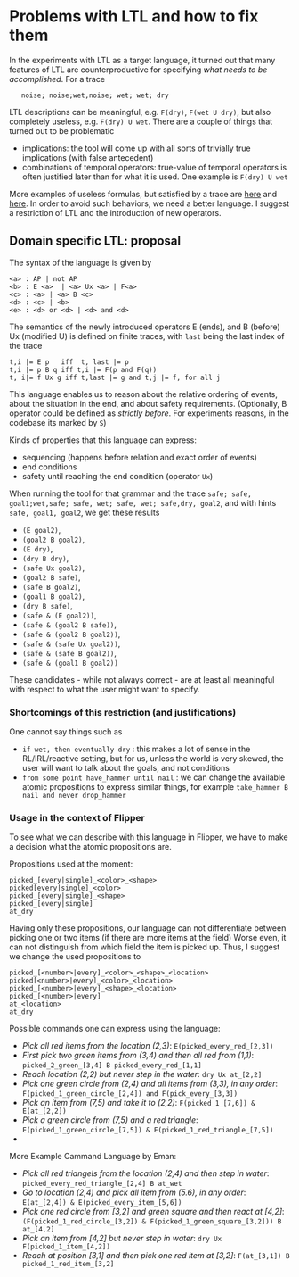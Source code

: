 # Problems with LTL and how to fix them

In the experiments with LTL as a target language, it turned out that many features of LTL are counterproductive
for specifying *what needs to be accomplished*. 
For a trace 
```
   noise; noise;wet,noise; wet; wet; dry
```

LTL descriptions can be meaningful, e.g. `F(dry)`, `F(wet U dry)`, but also completely useless, e.g. 
`F(dry) U wet`. There are a couple of things that turned out to be problematic
 - implications: the tool will come up with all sorts of trivially true implications (with false antecedent)
 - combinations of temporal operators: true-value of temporal operators is often justified later than 
 for what it is used. One example is `F(dry) U wet`
 
More examples of useless formulas, but satisfied by a trace are [here](positiveExamplesAnalysis) and [here](positiveExamplesAnalysis2).
In order to avoid such behaviors, we need a better language. I suggest a restriction of LTL and the introduction
of new operators.


## Domain specific LTL: proposal

The syntax of the language is given by

```
<a> : AP | not AP 
<b> : E <a>  | <a> Ux <a> | F<a>
<c> : <a> | <a> B <c>
<d> : <c> | <b>
<e> : <d> or <d> | <d> and <d> 
```

The semantics of the newly introduced operators E (ends), and B (before) Ux (modified U) is defined
on finite traces, with `last` being the last index of the trace

```
t,i |= E p   iff  t, last |= p
t,i |= p B q iff t,i |= F(p and F(q))
t, i|= f Ux g iff t,last |= g and t,j |= f, for all j
```


This language enables us to reason about the relative ordering of events, about the situation in the end, and about 
safety requirements.
(Optionally, B operator could be defined as *strictly before*. For experiments reasons, in the codebase its marked by `S`)

Kinds of properties that this language can express:

 - sequencing (happens before relation and exact order of events)
 - end conditions
 - safety until reaching the end condition (operator `Ux`)   

When running the tool for that grammar and the trace `safe; safe, goal1;wet,safe; safe, wet; safe, wet; safe,dry, goal2`,
and with hints `safe, goal1, goal2`, we get these results
- `(E goal2)`, 
- `(goal2 B goal2)`, 
- `(E dry)`, 
- `(dry B dry)`, 
- `(safe Ux goal2)`, 
- `(goal2 B safe)`,
 - `(safe B goal2)`, 
 - `(goal1 B goal2)`, 
 - `(dry B safe)`, 
 - `(safe & (E goal2))`, 
 - `(safe & (goal2 B safe))`, 
 - `(safe & (goal2 B goal2))`, 
 - `(safe & (safe Ux goal2))`, 
 - `(safe & (safe B goal2))`, 
 - `(safe & (goal1 B goal2))`
 
 These candidates - while not always correct - are at least all meaningful with respect to what the user
 might want to specify.
 
### Shortcomings of this restriction (and justifications)
 One cannot say things such as
 - `if wet, then eventually dry` : this makes a lot of sense in the RL/IRL/reactive setting, but for us, 
unless the world is very skewed, the user will want to talk about the goals, and not conditions
- `from some point have_hammer until nail` : we can change the available atomic propositions to express
 similar things, for example `take_hammer B nail and never drop_hammer`
 
### Usage in the context of Flipper
 To see what we can describe with this language in Flipper, we have to make a decision what the atomic propositions are.
 
 Propositions used at the moment:
```
picked_[every|single]_<color>_<shape>
picked[every|single]_<color>
picked_[every|single]_<shape>
picked_[every|single]
at_dry
```

Having only these propositions, our language can not differentiate between picking one or two items (if there are more items at the field)
Worse even, it can not distinguish from which field the item is picked up.
Thus, I suggest we change the used propositions to 
```
picked_[<number>|every]_<color>_<shape>_<location>
picked[<number>|every]_<color>_<location>
picked_[<number>|every]_<shape>_<location>
picked_[<number>|every]
at_<location>
at_dry
```

Possible commands one can express using the language:
- *Pick all red items from the location (2,3)*:  `E(picked_every_red_[2,3])`
- *First pick two green items from (3,4) and then all red from (1,1)*: `picked_2_green_[3,4] B picked_every_red_[1,1]`
- *Reach location (2,2) but never step in the water*: `dry Ux at_[2,2]` 
- *Pick one green circle from (2,4) and all items from (3,3), in any order*: `F(picked_1_green_circle_[2,4]) and F(pick_every_[3,3])`
- *Pick an item from (7,5) and take it to (2,2)*: `F(picked_1_[7,6]) & E(at_[2,2])`
- *Pick a green circle from (7,5) and a red triangle*: `E(picked_1_green_circle_[7,5]) & E(picked_1_red_triangle_[7,5])`
- 

More Example Cammand Language by Eman:
- *Pick all red triangels from the location (2,4) and then step in water*:  `picked_every_red_triangle_[2,4] B at_wet`
- *Go to location (2,4) and pick all item from (5.6), in any order*:  `E(at_[2,4]) & E(picked_every_item_[5,6])`
- *Pick one red circle from [3,2] and green square and then react at [4,2]*: `(F(picked_1_red_circle_[3,2]) & F(picked_1_green_square_[3,2])) B at_[4,2]`
- *Pick an item from [4,2] but never step in water*: `dry Ux F(picked_1_item_[4,2])`
- *Reach at position [3,1] and then pick one red item at [3,2]*: `F(at_[3,1]) B picked_1_red_item_[3,2]`